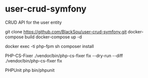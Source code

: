 # user-crud-symfony
CRUD API for the user entity

git clone https://github.com/BlackSou/user-crud-symfony.git
docker-compose build
docker-compose up -d

docker exec -ti php-fpm sh
composer install

PHP-CS-Fixer
./vendor/bin/php-cs-fixer fix --dry-run --diff
./vendor/bin/php-cs-fixer fix

PHPUnit
php bin/phpunit
